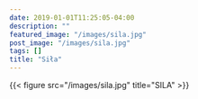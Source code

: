 ```yaml
---
date: 2019-01-01T11:25:05-04:00
description: ""
featured_image: "/images/sila.jpg"
post_image: "/images/sila.jpg"
tags: []
title: "Siła"
---
```

{{< figure src="/images/sila.jpg" title="SILA" >}}
